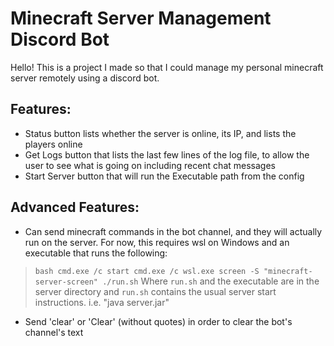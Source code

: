 # Minecraft Server Management Discord Bot

Hello! This is a project I made so that I could manage my personal minecraft server remotely using a discord bot.

## Features:
* Status button lists whether the server is online, its IP, and lists the players online
* Get Logs button that lists the last few lines of the log file, to allow the user to see what is going on including recent chat messages
* Start Server button that will run the Executable path from the config

## Advanced Features:
* Can send minecraft commands in the bot channel, and they will actually run on the server. 
For now, this requires wsl on Windows and an executable that runs the following:
> ```bash cmd.exe /c start cmd.exe /c wsl.exe screen -S "minecraft-server-screen" ./run.sh``` 
Where `run.sh` and the executable are in the server directory and `run.sh` contains the usual server start instructions. i.e. "java server.jar" 

* Send 'clear' or 'Clear' (without quotes) in order to clear the bot's channel's text
